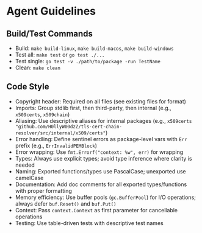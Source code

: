 # Agent Guidelines

## Build/Test Commands
- Build: `make build-linux`, `make build-macos`, `make build-windows`
- Test all: `make test` or `go test ./...`
- Test single: `go test -v ./path/to/package -run TestName`
- Clean: `make clean`

## Code Style
- Copyright header: Required on all files (see existing files for format)
- Imports: Group stdlib first, then third-party, then internal (e.g., `x509certs`, `x509chain`)
- Aliasing: Use descriptive aliases for internal packages (e.g., `x509certs "github.com/H0llyW00dzZ/tls-cert-chain-resolver/src/internal/x509/certs"`)
- Error handling: Define sentinel errors as package-level vars with `Err` prefix (e.g., `ErrInvalidPEMBlock`)
- Error wrapping: Use `fmt.Errorf("context: %w", err)` for wrapping
- Types: Always use explicit types; avoid type inference where clarity is needed
- Naming: Exported functions/types use PascalCase; unexported use camelCase
- Documentation: Add doc comments for all exported types/functions with proper formatting
- Memory efficiency: Use buffer pools (`gc.BufferPool`) for I/O operations; always defer `buf.Reset()` and `buf.Put()`
- Context: Pass `context.Context` as first parameter for cancellable operations
- Testing: Use table-driven tests with descriptive test names
